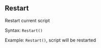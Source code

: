 ## Restart

Restart current script

Syntax: `Restart()`

Example: `Restart()`, script will be restarted
